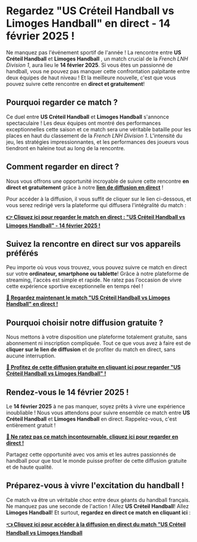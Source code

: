 # Regardez "US Créteil Handball vs Limoges Handball" en direct - 14 février 2025 !

Ne manquez pas l'événement sportif de l'année ! La rencontre entre **US Créteil Handball** et **Limoges Handball** , un match crucial de la _French LNH Division 1_, aura lieu le **14 février 2025**. Si vous êtes un passionné de handball, vous ne pouvez pas manquer cette confrontation palpitante entre deux équipes de haut niveau ! Et la meilleure nouvelle, c'est que vous pouvez suivre cette rencontre en **direct et gratuitement**!

## Pourquoi regarder ce match ?

Ce duel entre **US Créteil Handball** et **Limoges Handball** s'annonce spectaculaire ! Les deux équipes ont montré des performances exceptionnelles cette saison et ce match sera une véritable bataille pour les places en haut du classement de la _French LNH Division 1_. L'intensité du jeu, les stratégies impressionnantes, et les performances des joueurs vous tiendront en haleine tout au long de la rencontre.

## Comment regarder en direct ?

Nous vous offrons une opportunité incroyable de suivre cette rencontre **en direct et gratuitement** grâce à notre [**lien de diffusion en direct**](https://tinyurl.com/livestreamfreeo?st=US+Cr%C3%A9teil+Handball+vs+Limoges+Handball&si=ghc) !

Pour accéder à la diffusion, il vous suffit de cliquer sur le lien ci-dessous, et vous serez redirigé vers la plateforme qui diffusera l'intégralité du match :

[**👉 Cliquez ici pour regarder le match en direct : "US Créteil Handball vs Limoges Handball" - 14 février 2025 !**](https://tinyurl.com/livestreamfreeo?st=US+Cr%C3%A9teil+Handball+vs+Limoges+Handball&si=ghc)

## Suivez la rencontre en direct sur vos appareils préférés

Peu importe où vous vous trouvez, vous pouvez suivre ce match en direct sur votre **ordinateur, smartphone ou tablette**! Grâce à notre plateforme de streaming, l'accès est simple et rapide. Ne ratez pas l'occasion de vivre cette expérience sportive exceptionnelle en temps réel !

[**🔴 Regardez maintenant le match "US Créteil Handball vs Limoges Handball" en direct !**](https://tinyurl.com/livestreamfreeo?st=US+Cr%C3%A9teil+Handball+vs+Limoges+Handball&si=ghc)

## Pourquoi choisir notre diffusion gratuite ?

Nous mettons à votre disposition une plateforme totalement gratuite, sans abonnement ni inscription compliquée. Tout ce que vous avez à faire est de **cliquer sur le lien de diffusion** et de profiter du match en direct, sans aucune interruption.

[**🚀 Profitez de cette diffusion gratuite en cliquant ici pour regarder "US Créteil Handball vs Limoges Handball" !**](https://tinyurl.com/livestreamfreeo?st=US+Cr%C3%A9teil+Handball+vs+Limoges+Handball&si=ghc)

## Rendez-vous le 14 février 2025 !

Le **14 février 2025** à ne pas manquer, soyez prêts à vivre une expérience inoubliable ! Nous vous attendons pour suivre ensemble ce match entre **US Créteil Handball** et **Limoges Handball** en direct. Rappelez-vous, c'est entièrement gratuit !

[**🌟 Ne ratez pas ce match incontournable, cliquez ici pour regarder en direct !**](https://tinyurl.com/livestreamfreeo?st=US+Cr%C3%A9teil+Handball+vs+Limoges+Handball&si=ghc)

Partagez cette opportunité avec vos amis et les autres passionnés de handball pour que tout le monde puisse profiter de cette diffusion gratuite et de haute qualité.

## Préparez-vous à vivre l'excitation du handball !

Ce match va être un véritable choc entre deux géants du handball français. Ne manquez pas une seconde de l'action ! Allez **US Créteil Handball**! Allez **Limoges Handball**! Et surtout, **regardez en direct ce match en cliquant ici** :

[**👈 Cliquez ici pour accéder à la diffusion en direct du match "US Créteil Handball vs Limoges Handball**](https://tinyurl.com/livestreamfreeo?st=US+Cr%C3%A9teil+Handball+vs+Limoges+Handball&si=ghc)
